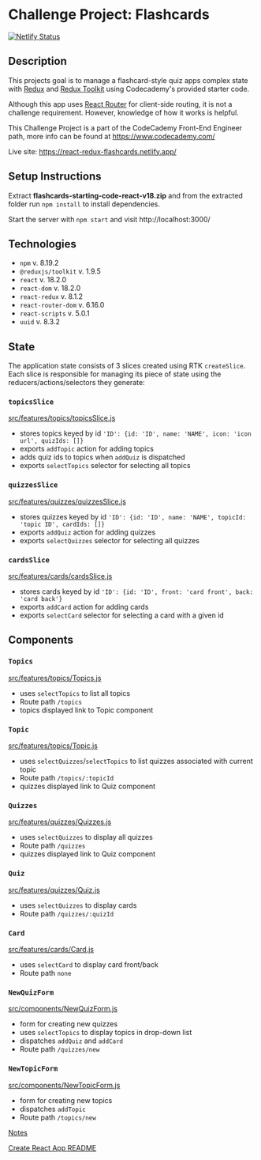 # Challenge Project: Flashcards

[![Netlify Status](https://api.netlify.com/api/v1/badges/3e2e7697-379d-4738-a740-6f086429bc11/deploy-status)](https://app.netlify.com/sites/react-redux-flashcards/deploys)

## Description
This projects goal is to manage a flashcard-style quiz apps complex state with [Redux](https://redux.js.org/) and [Redux Toolkit](https://redux-toolkit.js.org/) using Codecademy's provided starter code. 

Although this app uses [React Router](https://reactrouter.com/en/main) for client-side routing, it is not a challenge requirement. However, knowledge of how it works is helpful.


This Challenge Project is a part of the CodeCademy Front-End Engineer path, more info can be found at https://www.codecademy.com/

Live site: https://react-redux-flashcards.netlify.app/
## Setup Instructions
Extract __flashcards-starting-code-react-v18.zip__ and from the extracted folder run `npm install` to install dependencies.  

Start the server with `npm start` and visit http://localhost:3000/ 

## Technologies

* `npm` v. 8.19.2
* `@reduxjs/toolkit` v. 1.9.5
* `react` v. 18.2.0
* `react-dom` v. 18.2.0
* `react-redux` v. 8.1.2
* `react-router-dom` v. 6.16.0
* `react-scripts` v. 5.0.1
* `uuid` v. 8.3.2

## State
The application state consists of 3 slices created using RTK `createSlice`. Each slice is responsible for managing its piece of state using the reducers/actions/selectors they generate:

### `topicsSlice`
[src/features/topics/topicsSlice.js](./src/features/topics/topicsSlice.js)
  * stores topics keyed by id `'ID': {id: 'ID', name: 'NAME', icon: 'icon url', quizIds: []}`
  * exports `addTopic` action for adding topics
  * adds quiz ids to topics when `addQuiz` is dispatched
  * exports `selectTopics` selector for selecting all topics

### `quizzesSlice`
[src/features/quizzes/quizzesSlice.js](./src/features/quizzes/quizzesSlice.js)
  * stores quizzes keyed by id `'ID': {id: 'ID', name: 'NAME', topicId: 'topic ID', cardIds: []}`
  * exports `addQuiz` action for adding quizzes
  * exports `selectQuizzes` selector for selecting all quizzes

### `cardsSlice`
[src/features/cards/cardsSlice.js](./src/features/cards/cardsSlice.js)
  * stores cards keyed by id `'ID': {id: 'ID', front: 'card front', back: 'card back'}`
  * exports `addCard` action for adding cards
  * exports `selectCard` selector for selecting a card with a given id

## Components

### `Topics`
[src/features/topics/Topics.js](./src/features/topics/Topics.js)
  * uses `selectTopics` to list all topics
  * Route path `/topics`
  * topics displayed link to Topic component

### `Topic`
[src/features/topics/Topic.js](./src/features/topics/Topic.js)
  * uses `selectQuizzes`/`selectTopics` to list quizzes associated with current topic
  * Route path `/topics/:topicId`
  * quizzes displayed link to Quiz component

### `Quizzes`
[src/features/quizzes/Quizzes.js](./src/features/quizzes/Quizzes.js)
  * uses `selectQuizzes` to display all quizzes
  * Route path `/quizzes`
  * quizzes displayed link to Quiz component

### `Quiz`
[src/features/quizzes/Quiz.js](./src/features/quizzes/Quiz.js)
  * uses `selectQuizzes` to display cards 
  * Route path `/quizzes/:quizId`

### `Card`
[src/features/cards/Card.js](./src/features/cards/Card.js)
  * uses `selectCard` to display card front/back
  * Route path `none`

### `NewQuizForm`
[src/components/NewQuizForm.js](./src/components/NewQuizForm.js)
  * form for creating new quizzes 
  * uses `selectTopics` to display topics in drop-down list
  * dispatches `addQuiz` and `addCard`
  * Route path `/quizzes/new`

### `NewTopicForm`
[src/components/NewTopicForm.js](./src/components/NewTopicForm.js)
  * form for creating new topics
  * dispatches `addTopic`
  * Route path `/topics/new`


[Notes](./notes.md)

[Create React App README](create-react-app-readme.md)